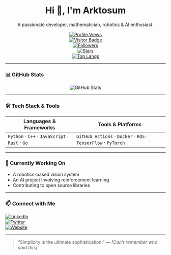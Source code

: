 <div align="center">

<!-- Banner / Title -->
<h1>Hi 👋, I'm Arktosum </h1>
<p>A passionate developer, mathematician, robotics & AI enthusiast.</p>

<!-- Badges row -->
[![Profile Views](https://u8views.com/api/v1/github/profiles/YourUserName/views/day-week-month-total-count.svg)](https://u8views.com/github/YourUserName)  
[![Visitor Badge](https://api.visitorbadge.io/api/combined?path=https%3A%2F%2Fgithub.com%2FYourUserName&label=VISITORS&countColor=%23f3722c)](https://github.com/YourUserName)  
[![Followers](https://img.shields.io/github/followers/YourUserName?label=Followers&style=flat&logo=github)](https://github.com/YourUserName?tab=followers)  
[![Stars](https://img.shields.io/github/stars/YourUserName?style=flat&logo=github)](https://github.com/YourUserName?tab=stars)  
[![Top Langs](https://github-readme-stats.vercel.app/api/top-langs/?username=YourUserName&theme=dracula&layout=compact)](https://github.com/YourUserName)  

</div>

---

### 📊 GitHub Stats

<p align="center">
  <picture>
    <source srcset="https://github-readme-stats.vercel.app/api?username=YourUserName&show_icons=true&theme=dracula" media="(prefers-color-scheme: dark)">
    <source srcset="https://github-readme-stats.vercel.app/api?username=YourUserName&show_icons=true&theme=merko" media="(prefers-color-scheme: light), (prefers-color-scheme: no-preference)">
    <img src="https://github-readme-stats.vercel.app/api?username=YourUserName&show_icons=true&theme=merko" alt="GitHub Stats" />
  </picture>
</p>

---

### 🛠️ Tech Stack & Tools

| Languages & Frameworks | Tools & Platforms |
|------------------------|-------------------|
| `Python` · `C++` · `JavaScript` · `Rust` · `Go` | `GitHub Actions` · `Docker` · `ROS` · `TensorFlow` · `PyTorch` |

---

### 🔭 Currently Working On

- A robotics-based vision system  
- An AI project involving reinforcement learning  
- Contributing to open source libraries  

---

### 📫 Connect with Me

[![LinkedIn](https://img.shields.io/badge/LinkedIn-YourName-0A66C2?style=for-the-badge&logo=linkedin)](https://linkedin.com/in/YourLinkedIn)  
[![Twitter](https://img.shields.io/badge/Twitter-@YourHandle-1DA1F2?style=for-the-badge&logo=twitter)](https://twitter.com/YourHandle)  
[![Website](https://img.shields.io/badge/Website-YourSite-gray?style=for-the-badge&logo=googlechrome)](https://yourwebsite.com)

---

> “Simplicity is the ultimate sophistication.” — *[Can’t remember who said this]*

